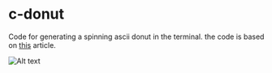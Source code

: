 # c-donut
Code for generating a spinning ascii donut in the terminal. the code is based
on [this](https://www.a1k0n.net/2011/07/20/donut-math.html) article.

![Alt text](./donut.gif)
